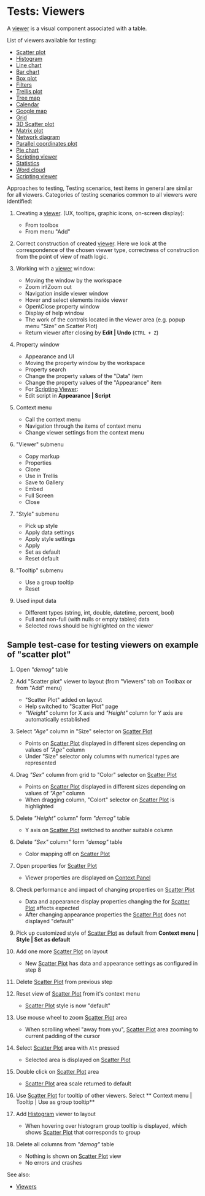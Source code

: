 <!-- TITLE: Tests: Viewers -->
<!-- SUBTITLE: -->

# Tests: Viewers

A [viewer](../viewers/viewers.md) is a visual component associated with a table.

List of viewers available for testing:

* [Scatter plot](../viewers/scatter-plot.md)
* [Histogram](../viewers/histogram.md)
* [Line chart](../viewers/line-chart.md)
* [Bar chart](../viewers/bar-chart.md)
* [Box plot](../viewers/box-plot.md)
* [Filters](../viewers/filters.md)
* [Trellis plot](../viewers/trellis-plot.md)
* [Tree map](../viewers/tree-map.md)
* [Calendar](../viewers/calendar.md)
* [Google map](../viewers/google-map.md)
* [Grid](../viewers/grid.md)
* [3D Scatter plot](../viewers/3d-scatter-plot.md)
* [Matrix plot](../viewers/matrix-plot.md)
* [Network diagram](../viewers/network-diagram.md)
* [Parallel coordinates plot](../viewers/pc-plot.md)
* [Pie chart](../viewers/pie-chart.md)
* [Scripting viewer](../viewers/scripting-viewer.md)
* [Statistics](../viewers/statistics.md)
* [Word cloud](../viewers/word-cloud.md)
* [Scripting viewer](../viewers/scripting-viewer.md)

Approaches to testing, Testing scenarios, test items in general are similar for all viewers. Categories of testing
scenarios common to all viewers were identified:

1. Creating a [viewer](../viewers/viewers.md). (UX, tooltips, graphic icons, on-screen display):

    * From toolbox
    * From menu "Add"

2. Correct construction of created [viewer](../viewers/viewers.md). Here we look at the correspondence of the chosen viewer
   type, correctness of construction from the point of view of math logic.

3. Working with a [viewer](../viewers/viewers.md) window:

    * Moving the window by the workspace
    * Zoom in\Zoom out
    * Navigation inside viewer window
    * Hover and select elements inside viewer
    * Open\Close property window
    * Display of help window
    * The work of the controls located in the viewer area (e.g. popup menu "Size" on Scatter Plot)
    * Return viewer after closing by **Edit | Undo** (```CTRL + Z```)

4. Property window

    * Appearance and UI
    * Moving the property window by the workspace
    * Property search
    * Change the property values of the "Data" item
    * Change the property values of the "Appearance" item
    * For [Scripting Viewer](../viewers/scripting-viewer.md):
    * Edit script in **Appearance | Script**

5. Context menu

    * Call the context menu
    * Navigation through the items of context menu
    * Change viewer settings from the context menu

6. "Viewer" submenu

    * Copy markup
    * Properties
    * Clone
    * Use in Trellis
    * Save to Gallery
    * Embed
    * Full Screen
    * Close

7. "Style" submenu

    * Pick up style
    * Apply data settings
    * Apply style settings
    * Apply
    * Set as default
    * Reset default

8. "Tooltip" submenu

    * Use a group tooltip
    * Reset

9. Used input data

    * Different types  (string, int, double, datetime, percent, bool)
    * Full and non-full (with nulls or empty tables) data
    * Selected rows should be highlighted on the viewer

## Sample test-case for testing viewers on example of "scatter plot"

1. Open *"demog"* table

2. Add "Scatter plot" viewer to layout (from "Viewers" tab on Toolbax or from "Add" menu)

    * "Scatter Plot" added on layout
    * Help switched to "Scatter Plot" page
    * *"Weight"* column for X axis and *"Height"* column for Y axis are automatically established

3. Select *"Age"* column in "Size" selector on [Scatter Plot](../viewers/scatter-plot.md)

    * Points on [Scatter Plot](../viewers/scatter-plot.md) displayed in different sizes depending on values   of *"Age"*
      column
    * Under "Size" selector only columns with numerical types are represented

4. Drag *"Sex"* column from grid to "Color" selector on [Scatter Plot](../viewers/scatter-plot.md)

    * Points on [Scatter Plot](../viewers/scatter-plot.md) displayed in different sizes depending on values   of *"Age"*
      column
    * When dragging column, "Colort" selector on [Scatter Plot](../viewers/scatter-plot.md)
      is highlighted

5. Delete *"Height"* column" form *"demog"* table

    * Y axis on [Scatter Plot](../viewers/scatter-plot.md) switched to another suitable column

6. Delete *"Sex"* column" form *"demog"* table

    * Color mapping off on [Scatter Plot](../viewers/scatter-plot.md)

7. Open properties for [Scatter Plot](../viewers/scatter-plot.md)

    * Viewer properties are displayed on [Context Panel](../../datagrok/navigation/panels/panels.md#context-panel)

8. Check performance and impact of changing properties on [Scatter Plot](../viewers/scatter-plot.md)

    * Data and appearance display properties changing the for  [Scatter Plot](../viewers/scatter-plot.md) affects
      expected
    * After changing appearance properties the [Scatter Plot](../viewers/scatter-plot.md)
      does not displayed "default"

9. Pick up customized style of [Scatter Plot](../viewers/scatter-plot.md) as default from **Context menu | Style | Set
   as default**

10. Add one more [Scatter Plot](../viewers/scatter-plot.md) on layout

    * New [Scatter Plot](../viewers/scatter-plot.md) has data and appearance settings as configured in step 8

11. Delete [Scatter Plot](../viewers/scatter-plot.md) from previous step

12. Reset view of [Scatter Plot](../viewers/scatter-plot.md) from it's context menu

    * [Scatter Plot](../viewers/scatter-plot.md) style is now "default"

13. Use mouse wheel to zoom [Scatter Plot](../viewers/scatter-plot.md) area

    * When scrolling wheel "away from you", [Scatter Plot](../viewers/scatter-plot.md) area zooming to current padding
      of the cursor

14. Select [Scatter Plot](../viewers/scatter-plot.md) area with ```Alt``` pressed

    * Selected area is displayed on [Scatter Plot](../viewers/scatter-plot.md)

15. Double click on [Scatter Plot](../viewers/scatter-plot.md) area

    * [Scatter Plot](../viewers/scatter-plot.md) area scale returned to default

16. Use [Scatter Plot](../viewers/scatter-plot.md) for tooltip of other viewers. Select **
    Context menu | Tooltip | Use as group tooltip**

17. Add [Histogram](../viewers/histogram.md) viewer to layout

    * When hovering over histogram group tooltip is displayed, which shows [Scatter Plot](../viewers/scatter-plot.md)
      that corresponds to group

18. Delete all columns from *"demog"* table

    * Nothing is shown on [Scatter Plot](../viewers/scatter-plot.md) view
    * No errors and crashes

See also:

* [Viewers](../viewers/viewers.md)
